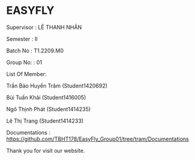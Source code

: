 EASYFLY
=======================================


Supervisor : LÊ THANH NHÂN

Semester : II

Batch No : T1.2209.M0

Group No: : 01

List Of Member:

Trần Bảo Huyền Trâm (Student1420692)

Bùi Tuấn Khải (Student1416005)

Ngô Thịnh Phát (Student1414235)

Lê Thị Trang (Student1414233)

Documentations : https://github.com/TBHT178/EasyFly_Group01/tree/tram/Documentations

Thank you for visit our website.
